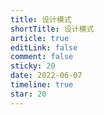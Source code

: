```yaml
---
title: 设计模式
shortTitle: 设计模式
article: true
editLink: false
comment: false
sticky: 20
date: 2022-06-07
timeline: true
star: 20
---
```

